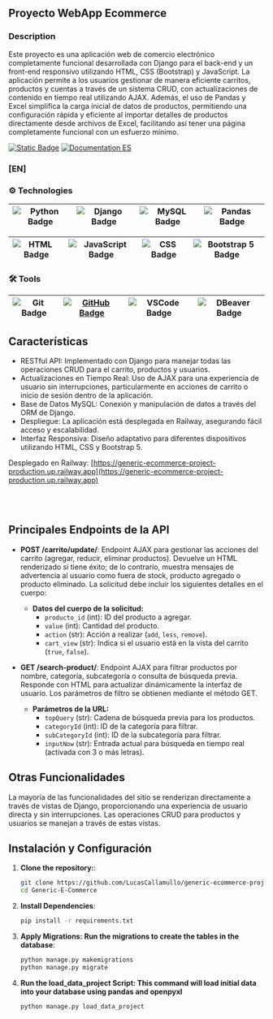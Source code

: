 

## Proyecto WebApp Ecommerce

### Description
Este proyecto es una aplicación web de comercio electrónico completamente funcional desarrollada con Django para el back-end y un front-end responsivo utilizando HTML, CSS (Bootstrap) y JavaScript. La aplicación permite a los usuarios gestionar de manera eficiente carritos, productos y cuentas a través de un sistema CRUD, con actualizaciones de contenido en tiempo real utilizando AJAX. Además, el uso de Pandas y Excel simplifica la carga inicial de datos de productos, permitiendo una configuración rápida y eficiente al importar detalles de productos directamente desde archivos de Excel, facilitando así tener una página completamente funcional con un esfuerzo mínimo.

[![Static Badge](https://img.shields.io/badge/Documentation-EN-blue)](https://github.com/LucasCallamullo/generic-ecommerce-project/blob/main/README.md) [![Documentation ES](https://img.shields.io/badge/Documentation-ES-green)](https://github.com/LucasCallamullo/generic-ecommerce-project/blob/main/README-es.md)

### [EN]

### ⚙️ Technologies
| ![Python Badge](https://img.shields.io/badge/python-%2314354C.svg?style=for-the-badge&logo=python&logoColor=white) | ![Django Badge](https://img.shields.io/badge/Django-092E20?style=for-the-badge&logo=django&logoColor=green) | ![MySQL Badge](https://img.shields.io/badge/MySQL-005C84?style=for-the-badge&logo=mysql&logoColor=white) | ![Pandas Badge](https://img.shields.io/badge/Pandas-2C2D72?style=for-the-badge&logo=pandas&logoColor=white)
|:-:|:-:|:-:|:-:|


| ![HTML Badge](https://img.shields.io/badge/HTML5-E34F26?style=for-the-badge&logo=html5&logoColor=white) | ![JavaScript Badge](https://img.shields.io/badge/JavaScript-323330?style=for-the-badge&logo=javascript&logoColor=F7DF1E) | ![CSS Badge](https://img.shields.io/badge/CSS3-1572B6?style=for-the-badge&logo=css3&logoColor=white) | ![Bootstrap 5 Badge](https://img.shields.io/badge/Bootstrap-563D7C?style=for-the-badge&logo=bootstrap&logoColor=white) | 
|:-:|:-:|:-:|:-:|


### 🛠️ Tools 
| ![Git Badge](https://img.shields.io/badge/git%20-%23F05033.svg?&style=for-the-badge&logo=git&logoColor=white) | [![GitHub Badge](https://img.shields.io/badge/github%20-%23121011.svg?&style=for-the-badge&logo=github&logoColor=white)](https://github.com/LucasCallamullo) | ![VSCode Badge](https://img.shields.io/badge/VSCode-0078D4?style=for-the-badge&logo=visual%20studio%20code&logoColor=white) | ![DBeaver Badge](https://img.shields.io/badge/dbeaver-382923?style=for-the-badge&logo=dbeaver&logoColor=white)
|:-:|:-:|:-:|:-:|



## Características
* RESTful API: Implementado con Django para manejar todas las operaciones CRUD para el carrito, productos y usuarios.
* Actualizaciones en Tiempo Real: Uso de AJAX para una experiencia de usuario sin interrupciones, particularmente en acciones de carrito o inicio de sesión dentro de la aplicación.
* Base de Datos MySQL: Conexión y manipulación de datos a través del ORM de Django.
* Despliegue: La aplicación está desplegada en Railway, asegurando fácil acceso y escalabilidad.
* Interfaz Responsiva: Diseño adaptativo para diferentes dispositivos utilizando HTML, CSS y Bootstrap 5.

Desplegado en Railway: [https://generic-ecommerce-project-production.up.railway.app](https://generic-ecommerce-project-production.up.railway.app)

<br></br>

## Principales Endpoints de la API

- **POST /carrito/update/**: Endpoint AJAX para gestionar las acciones del carrito (agregar, reducir, eliminar productos). Devuelve un HTML renderizado si tiene éxito; de lo contrario, muestra mensajes de advertencia al usuario como fuera de stock, producto agregado o producto eliminado. La solicitud debe incluir los siguientes detalles en el cuerpo:
  - **Datos del cuerpo de la solicitud:**
    - `producto_id` (int): ID del producto a agregar.
    - `value` (int): Cantidad del producto.
    - `action` (str): Acción a realizar (`add`, `less`, `remove`).
    - `cart_view` (str): Indica si el usuario está en la vista del carrito (`true`, `false`).

- **GET /search-product/**: Endpoint AJAX para filtrar productos por nombre, categoría, subcategoría o consulta de búsqueda previa. Responde con HTML para actualizar dinámicamente la interfaz de usuario. Los parámetros de filtro se obtienen mediante el método GET.
  - **Parámetros de la URL:**
    - `topQuery` (str): Cadena de búsqueda previa para los productos.
    - `categoryId` (int): ID de la categoría para filtrar.
    - `subCategoryId` (int): ID de la subcategoría para filtrar.
    - `inputNow` (str): Entrada actual para búsqueda en tiempo real (activada con 3 o más letras).

## Otras Funcionalidades
La mayoría de las funcionalidades del sitio se renderizan directamente a través de vistas de Django, proporcionando una experiencia de usuario directa y sin interrupciones. Las operaciones CRUD para productos y usuarios se manejan a través de estas vistas.

## Instalación y Configuración
1. **Clone the repository:**:
   ```bash
   git clone https://github.com/LucasCallamullo/generic-ecommerce-project.git
   cd Generic-E-Commerce

2. **Install Dependencies**:
   ```bash
   pip install -r requirements.txt

3. **Apply Migrations: Run the migrations to create the tables in the database**:
   ```bash
   python manage.py makemigrations
   python manage.py migrate

4. **Run the load_data_project Script: This command will load initial data into your database using pandas and openpyxl**
   ```bash
   python manage.py load_data_project
